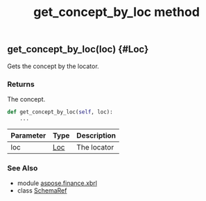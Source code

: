 ﻿---
title: get_concept_by_loc method
second_title: Aspose.Finance for Python via .NET API References
description: 
type: docs
weight: 40
url: /python-net/aspose.finance.xbrl/schemaref/get_concept_by_loc/
is_root: false
---

## get_concept_by_loc(loc) {#Loc}

Gets the concept by the locator.

### Returns 


The concept.


```python
def get_concept_by_loc(self, loc):
    ...
```


| Parameter | Type | Description |
| :- | :- | :- |
| loc | [Loc](/finance/python-net/aspose.finance.xbrl/loc) | The locator |



### See Also
* module [aspose.finance.xbrl](../../)
* class [SchemaRef](/finance/python-net/aspose.finance.xbrl/schemaref)
